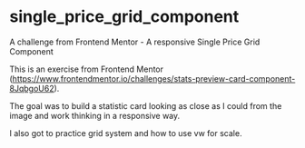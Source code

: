 # single_price_grid_component
A challenge from Frontend Mentor - A responsive Single Price Grid Component

This is an exercise from Frontend Mentor (https://www.frontendmentor.io/challenges/stats-preview-card-component-8JqbgoU62).

The goal was to build a statistic card looking as close as I could from the image and work thinking in a responsive way.

I also got to practice grid system and how to use vw for scale.
